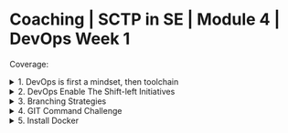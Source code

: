# Coaching | SCTP in SE | Module 4 | DevOps Week 1

Coverage:

<details>
<summary>1. DevOps is first a mindset, then toolchain</summary>

## <u>The Problem of Dev and Ops being separate team</u>

- Dev and Ops are two separate disciplines
- Development Team (Dev) is responsible for producing feature / bug fix
- Ops Team is responsible for releasing tested code into production

> Ponder: After features are developed, Dev hands over to Ops for deployment and continuous monitoring in production. What could go wrong?

> Ponder: What do you think are the challenges in merging two disciplines into one?

## <u> Principles of DevOps </u>

- Maintain version control on all production artifacts
- Implement CI/CD
- Automate acceptance testing of specifications of the system
- Enforce peer review processes
- Create a culture of high trust
- Instate proactive monitoring practices
- Foster win-win relationships across the organization

## <u> Benefits of DevOps </u>

- Speed
- Rapid Delivery
- Reliability
- Scale
- Improved Collaboration
- Security

## <u>When Dev and Ops comes together...</u>

<img src="./assets/dev-and-ops.png" />

In the beginning, DevOps engineers are transitted from either Development of Operational background. Hence, a DevOps engineer would either lean more towards development or operations. 

> Ponder: What knowledge and skillsets do you think are essential to make a great DevOps Engineer?

</details>

<details>
<summary> 2. DevOps Enable The Shift-left Initiatives </summary>

<img src="https://static.wixstatic.com/media/879dca_dbbbcbf7e6564025a4afb533a1e6d622~mv2.png/v1/fill/w_1289,h_697,al_c,q_90,enc_auto/879dca_dbbbcbf7e6564025a4afb533a1e6d622~mv2.png" />

- DevOps enables test automation
- Test automation enables fast feedback loop should there be failure
- This means Business Analyst / Product Owner is able to define test cases before development (commonly [BDD](https://www.browserstack.com/guide/what-is-bdd))
- Developers is able to adopt the [red, green, refactor](https://medium.com/@tunkhine126/red-green-refactor-42b5b643b506) approach to develop user stories 

</details>

<details>

<summary> 3. Branching Strategies </summary>

Popular Branching Strategies:

1. Git Flow [Link](https://miro.medium.com/v2/resize:fit:1400/1*3-0EDzE63S_UZx2KbIz_dg.png)
1. GitHub Flow [Link](https://cdn.hashnode.com/res/hashnode/image/upload/v1668070000889/rvf5Hx764.png)
1. GitLab Flow [Link](https://media.licdn.com/dms/image/C4E12AQFo229gEeSTKw/article-inline_image-shrink_1500_2232/0/1620932570960?e=1717027200&v=beta&t=6FXLtYyYj2qaBZxzWzzHxZg9ZSlF-HfCCVhFUHVKqqc)
1. Trunk Based Development [Link](https://www.optimizely.com/contentassets/569ac3ee0b124da19a5ac9ea2e8b2b4d/trunk-based-development.png)

> Ponder: How does branching strategies affect how you configure CICD?

</details>

<details>
<summary>4. GIT Command Challenge</summary>

## <u>Use Case</u>

You are part of a development team that uses GitHub Flow. Your tech lead has assigned you a feature and has created a branch for you `feature/feat-111-login-with-google-sso` and you have successfully cloned this branch into your local machine using the following command:

```
git clone https://github.com/your_organization/my_project
cd my_project
git checkout feature/feat-111-login-with-google-sso
code . # you started a visual code to work on the feature
```

Now, you have completed the feature and is ready to commit your changes and push it back to the same branch remotely. What should your GIT commands be?

```sh
# Your input
git add.
git commit -m "commit message"
git push origin feature/feat-111-login-with-google-sso

then perform Pull request in Github repo UI
```
</details>

<details>
<summary> 5. Install Docker </summary>

[Docker](https://docs.docker.com/desktop/)

</details>
